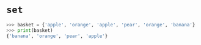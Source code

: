 # `set` 

```python
>>> basket = {'apple', 'orange', 'apple', 'pear', 'orange', 'banana'}
>>> print(basket)
{'banana', 'orange', 'pear', 'apple'}
```